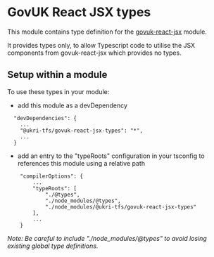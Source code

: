 # GovUK React JSX types

This module contains type definition for the [govuk-react-jsx](https://www.npmjs.com/package/govuk-react-jsx) module.

It provides types only, to allow Typescript code to utilise the JSX
components from govuk-react-jsx which provides no types.

## Setup within a module

To use these types in your module:

-   add this module as a devDependency

```
  "devDependencies": {
    ...
    "@ukri-tfs/govuk-react-jsx-types": "*",
    ...
  }
```

-   add an entry to the "typeRoots" configuration in your tsconfig to
    references this module using a relative path

```
    "compilerOptions": {
        ...
        "typeRoots": [
            "./@types",
            "./node_modules/@types",
            "./node_modules/@ukri-tfs/govuk-react-jsx-types"
        ],
        ...
    }
```

_Note: Be careful to include "./node_modules/@types" to avoid losing existing global type definitions._

